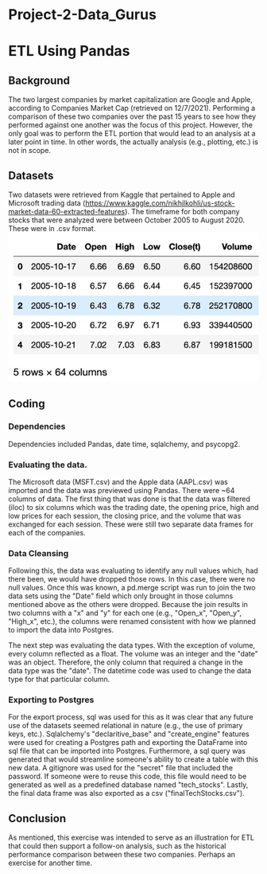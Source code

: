 # Project-2-Data_Gurus

# ETL Using Pandas

## Background

The two largest companies by market capitalization are Google and Apple, according to Companies Market Cap (retrieved on 12/7/2021).  Performing a comparison of these two companies over the past 15 years to see how they performed against one another was the focus of this project.  However, the only goal was to perform the ETL portion that would lead to an analysis at a later point in time.  In other words, the actually analysis (e.g., plotting, etc.) is not in scope.  

## Datasets

Two datasets were retrieved from Kaggle that pertained to Apple and Microsoft trading data (https://www.kaggle.com/nikhilkohli/us-stock-market-data-60-extracted-features).  The timeframe for both company stocks that were analyzed were between October 2005 to August 2020.  These were in .csv format.
![Data Preview](markdown/preview_data.jpg?raw=true "Title")

## Coding

### Dependencies

Dependencies included Pandas, date time, sqlalchemy, and psycopg2.  

### Evaluating the data.

The Microsoft data (MSFT.csv) and the Apple data (AAPL.csv) was imported and the data was previewed using Pandas.  There were ~64 columns of data.  The first thing that was done is that the data was filtered (iloc) to six columns which was the trading date, the opening price, high and low prices for each session, the closing price, and the volume that was exchanged for each session.  These were still two separate data frames for each of the companies.

### Data Cleansing

Following this, the data was evaluating to identify any null values which, had there been, we would have dropped those rows.  In this case, there were no null values.  Once this was known, a pd.merge script was run to join the two data sets using the "Date" field which only brought in those columns mentioned above as the others were dropped.  Because the join results in two columns with a "x" and "y" for each one (e.g., "Open_x", "Open_y", "High_x", etc.), the columns were renamed consistent with how we planned to import the data into Postgres.  

The next step was evaluating the data types.  With the exception of volume, every column reflected as a float.  The volume was an integer and the "date" was an object.  Therefore, the only column that required a change in the data type was the "date".  The datetime code was used to change the data type for that particular column.  

### Exporting to Postgres

For the export process, sql was used for this as it was clear that any future use of the datasets seemed relational in nature (e.g., the use of primary keys, etc.).  Sqlalchemy's "declaritive_base" and "create_engine" features were used for creating a Postgres path and exporting the DataFrame into sql file that can be imported into Postgres.  Furthermore, a sql query was generated that would streamline someone's ability to create a table with this new data.  A gitignore was used for the "secret" file that included the password.  If someone were to reuse this code, this file would need to be generated as well as a predefined database named "tech_stocks".  Lastly, the final data frame was also exported as a csv ("finalTechStocks.csv").

## Conclusion

As mentioned, this exercise was intended to serve as an illustration for ETL that could then support a follow-on analysis, such as the historical performance comparison between these two companies.  Perhaps an exercise for another time.  

